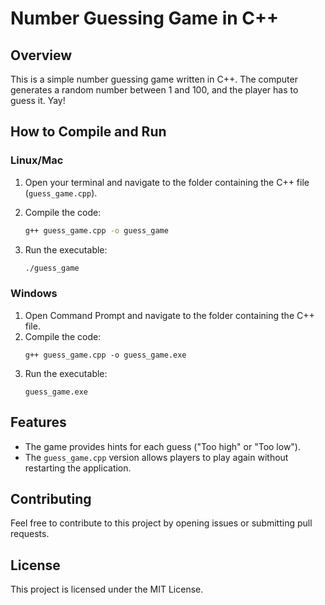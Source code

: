 # Number Guessing Game in C++

## Overview

This is a simple number guessing game written in C++. The computer generates a random number between 1 and 100, and the player has to guess it. Yay!

## How to Compile and Run

### Linux/Mac

1. Open your terminal and navigate to the folder containing the C++ file (`guess_game.cpp`).
2. Compile the code:

   ```bash
   g++ guess_game.cpp -o guess_game
   ```

3. Run the executable:

   ```bash
   ./guess_game

   ```

### Windows

1. Open Command Prompt and navigate to the folder containing the C++ file.
2. Compile the code:
   ```
   g++ guess_game.cpp -o guess_game.exe
   ```
3. Run the executable:
   ```
   guess_game.exe
   ```

## Features

- The game provides hints for each guess ("Too high" or "Too low").
- The `guess_game.cpp` version allows players to play again without restarting the application.

## Contributing

Feel free to contribute to this project by opening issues or submitting pull requests.

## License

This project is licensed under the MIT License.
